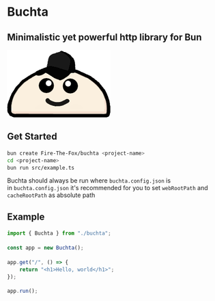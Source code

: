 # Buchta
## Minimalistic yet powerful http library for Bun

![Buchta logo](https://raw.githubusercontent.com/Fire-The-Fox/buchta/develop/buchta.png "Buhcta Logo")

## Get Started
```bash
bun create Fire-The-Fox/buchta <project-name>
cd <project-name>
bun run src/example.ts
```

Buchta should always be run where `buchta.config.json` is<br>
in `buchta.config.json` it's recommended for you to set `webRootPath` and `cacheRootPath` as absolute path

## Example 
```ts
import { Buchta } from "./buchta";

const app = new Buchta();

app.get("/", () => {
    return "<h1>Hello, world</h1>";
});

app.run();
```
